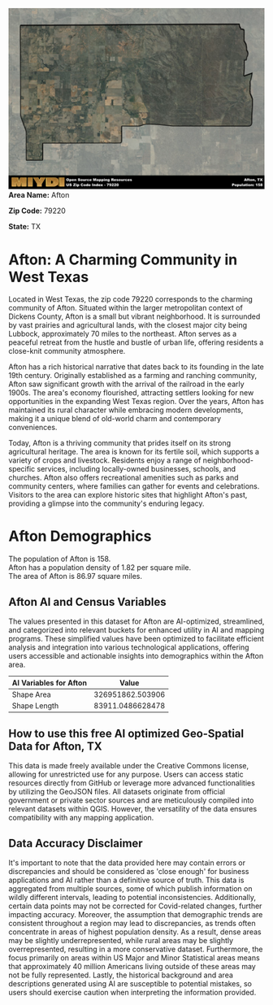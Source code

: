 ![Image Alt Text](../_images/79220.png)
**Area Name:** Afton

**Zip Code:** 79220

**State:** TX


# Afton: A Charming Community in West Texas  

Located in West Texas, the zip code 79220 corresponds to the charming community of Afton. Situated within the larger metropolitan context of Dickens County, Afton is a small but vibrant neighborhood. It is surrounded by vast prairies and agricultural lands, with the closest major city being Lubbock, approximately 70 miles to the northeast. Afton serves as a peaceful retreat from the hustle and bustle of urban life, offering residents a close-knit community atmosphere.  

Afton has a rich historical narrative that dates back to its founding in the late 19th century. Originally established as a farming and ranching community, Afton saw significant growth with the arrival of the railroad in the early 1900s. The area's economy flourished, attracting settlers looking for new opportunities in the expanding West Texas region. Over the years, Afton has maintained its rural character while embracing modern developments, making it a unique blend of old-world charm and contemporary conveniences.  

Today, Afton is a thriving community that prides itself on its strong agricultural heritage. The area is known for its fertile soil, which supports a variety of crops and livestock. Residents enjoy a range of neighborhood-specific services, including locally-owned businesses, schools, and churches. Afton also offers recreational amenities such as parks and community centers, where families can gather for events and celebrations. Visitors to the area can explore historic sites that highlight Afton's past, providing a glimpse into the community's enduring legacy.

# Afton Demographics

The population of Afton is 158.  
Afton has a population density of 1.82 per square mile.  
The area of Afton is 86.97 square miles.  

## Afton AI and Census Variables

The values presented in this dataset for Afton are AI-optimized, streamlined, and categorized into relevant buckets for enhanced utility in AI and mapping programs. These simplified values have been optimized to facilitate efficient analysis and integration into various technological applications, offering users accessible and actionable insights into demographics within the Afton area.

| AI Variables for Afton | Value |
|-------------|-------|
| Shape Area | 326951862.503906 |
| Shape Length | 83911.0486628478 |

## How to use this free AI optimized Geo-Spatial Data for Afton, TX

This data is made freely available under the Creative Commons license, allowing for unrestricted use for any purpose. Users can access static resources directly from GitHub or leverage more advanced functionalities by utilizing the GeoJSON files. All datasets originate from official government or private sector sources and are meticulously compiled into relevant datasets within QGIS. However, the versatility of the data ensures compatibility with any mapping application.

## Data Accuracy Disclaimer
It's important to note that the data provided here may contain errors or discrepancies and should be considered as 'close enough' for business applications and AI rather than a definitive source of truth. This data is aggregated from multiple sources, some of which publish information on wildly different intervals, leading to potential inconsistencies. Additionally, certain data points may not be corrected for Covid-related changes, further impacting accuracy. Moreover, the assumption that demographic trends are consistent throughout a region may lead to discrepancies, as trends often concentrate in areas of highest population density. As a result, dense areas may be slightly underrepresented, while rural areas may be slightly overrepresented, resulting in a more conservative dataset. Furthermore, the focus primarily on areas within US Major and Minor Statistical areas means that approximately 40 million Americans living outside of these areas may not be fully represented. Lastly, the historical background and area descriptions generated using AI are susceptible to potential mistakes, so users should exercise caution when interpreting the information provided.
